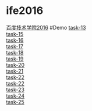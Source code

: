 # ife2016
[百度技术学院2016](http://ife.baidu.com/task/all)
#Demo
[task-13](http://liuyexin808/ife2016/task-13/task-13.html)<br>
[task-15](http://liuyexin808/ife2016/task-14/task-14.html)<br>
[task-16](http://liuyexin808/ife2016/task-15/task-15.html)<br>
[task-17](http://liuyexin808/ife2016/task-16/task-16.html)<br>
[task-18](http://liuyexin808/ife2016/task-17/task-17.html)<br>
[task-19](http://liuyexin808/ife2016/task-18/task-18.html)<br>
[task-20](http://liuyexin808/ife2016/task-19/task-19.html)<br>
[task-21](http://liuyexin808/ife2016/task-20/task-20.html)<br>
[task-22](http://liuyexin808/ife2016/task-21/task-21.html)<br>
[task-22](http://liuyexin808/ife2016/task-22/task-22.html)<br>
[task-23](http://liuyexin808/ife2016/task-23/task-23.html)<br>
[task-24](http://liuyexin808/ife2016/task-24/task-24.html)<br>
[task-25](http://liuyexin808/ife2016/task-25/task-25.html)<br>
